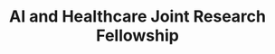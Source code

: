 ---
title: "AI and Healthcare Joint Research Fellowship"
image: "/images/digital-futures-lab.png"
link: "https://digitalfutureslab.notion.site/careers-78c91a91fb33482795090465cd975a50"
draft: false
---